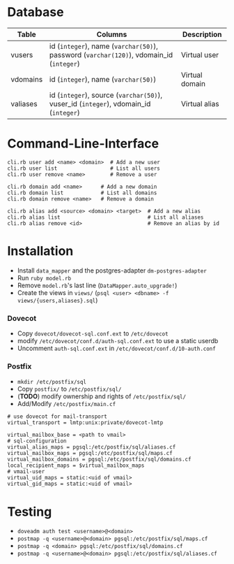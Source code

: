 Database
========
| Table | Columns | Description |
|-------|---------|-------------|
| vusers | id (`integer`), name (`varchar(50)`), password (`varchar(120)`), vdomain_id (`integer`) | Virtual user |
| vdomains | id (`integer`), name (`varchar(50)`) | Virtual domain |
| valiases | id (`integer`), source (`varchar(50)`), vuser_id (`integer`), vdomain_id (`integer`) | Virtual alias |

Command-Line-Interface
======================
```
cli.rb user add <name> <domain>  # Add a new user
cli.rb user list                 # List all users
cli.rb user remove <name>        # Remove a user
```
```
cli.rb domain add <name>      # Add a new domain
cli.rb domain list            # List all domains
cli.rb domain remove <name>   # Remove a domain
```
```
cli.rb alias add <source> <domain> <target>  # Add a new alias
cli.rb alias list                            # List all aliases
cli.rb alias remove <id>                     # Remove an alias by id
```

Installation
============
* Install `data_mapper` and the postgres-adapter `dm-postgres-adapter`
* Run `ruby model.rb`
* Remove `model.rb`'s last line (`DataMapper.auto_upgrade!`)
* Create the views in `views/` (`psql <user> <dbname> -f views/{users,aliases}.sql`)

### Dovecot
* Copy `dovecot/dovecot-sql.conf.ext` to `/etc/dovecot`
* modify `/etc/dovecot/conf.d/auth-sql.conf.ext` to use a static userdb
* Uncomment `auth-sql.conf.ext` in `/etc/dovecot/conf.d/10-auth.conf`

### Postfix
* `mkdir /etc/postfix/sql`
* Copy `postfix/` to `/etc/postfix/sql/`
* (**TODO**) modify ownership and rights of `/etc/postfix/sql/`
* Add/Modify `/etc/postfix/main.cf`

```
# use dovecot for mail-transport
virtual_transport = lmtp:unix:private/dovecot-lmtp

virtual_mailbox_base = <path to vmail>
# sql-configuration
virtual_alias_maps = pgsql:/etc/postfix/sql/aliases.cf
virtual_mailbox_maps = pgsql:/etc/postfix/sql/maps.cf
virtual_mailbox_domains = pgsql:/etc/postfix/sql/domains.cf
local_recipient_maps = $virtual_mailbox_maps
# vmail-user
virtual_uid_maps = static:<uid of vmail>
virtual_gid_maps = static:<uid of vmail>
```

Testing
=======
* `doveadm auth test <username>@<domain>`
* `postmap -q <username>@<domain> pgsql:/etc/postfix/sql/maps.cf`
* `postmap -q <domain> pgsql:/etc/postfix/sql/domains.cf`
* `postmap -q <username>@<domain> pgsql:/etc/postfix/sql/aliases.cf`
